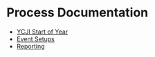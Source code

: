 # Process Documentation

- [YCJI Start of Year](./yjci/YCJI.md)
- [Event Setups](./events/event-setup.md)
- [Reporting](./reporting/Reporting.md)